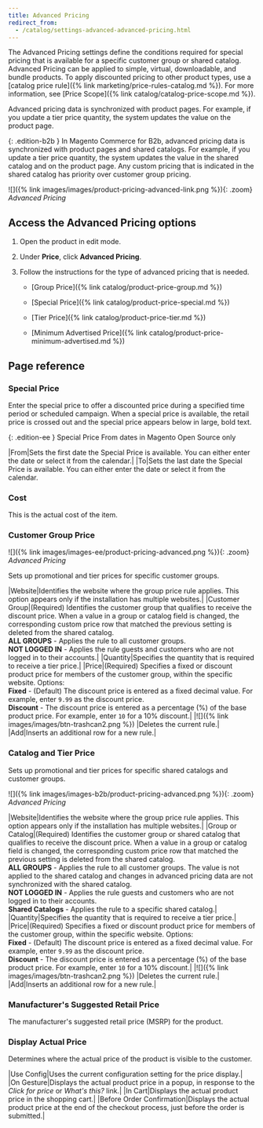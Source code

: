 ```yaml
---
title: Advanced Pricing
redirect_from:
  - /catalog/settings-advanced-advanced-pricing.html
---
```


The Advanced Pricing settings define the conditions required for special pricing that is available for a specific customer group or shared catalog. Advanced Pricing can be applied to simple, virtual, downloadable, and bundle products. To apply discounted pricing to other product types, use a [catalog price rule]({% link marketing/price-rules-catalog.md %}). For more information, see [Price Scope]({% link catalog/catalog-price-scope.md %}).

Advanced pricing data is synchronized with product pages. For example, if you update a tier price quantity, the system updates the value on the product page.

{: .edition-b2b }
In Magento Commerce for B2b, advanced pricing data is synchronized with product pages and shared catalogs. For example, if you update a tier price quantity, the system updates the value in the shared catalog and on the product page. Any custom pricing that is indicated in the shared catalog has priority over customer group pricing.

![]({% link images/images/product-pricing-advanced-link.png %}){: .zoom}
_Advanced Pricing_

## Access the Advanced Pricing options

1. Open the product in edit mode.

1. Under **Price**, click **Advanced Pricing**.

1. Follow the instructions for the type of advanced pricing that is needed.

   - [Group Price]({% link catalog/product-price-group.md %})

   - [Special Price]({% link catalog/product-price-special.md %})

   - [Tier Price]({% link catalog/product-price-tier.md %})

   - [Minimum Advertised Price]({% link catalog/product-price-minimum-advertised.md %})

## Page reference

### Special Price

Enter the special price to offer a discounted price during a specified time period or scheduled campaign. When a special price is available, the retail price is crossed out and the special price appears below in large, bold text.

{: .edition-ee }
Special Price From dates in Magento Open Source only

|From|Sets the first date the Special Price is available. You can either enter the date or select it from the calendar.|
|To|Sets the last date the Special Price is available. You can either enter the date or select it from the calendar.

### Cost

This is the actual cost of the item.

### <span class="heading-edition-ee">Customer Group Price</span><span class="heading-edition-ce"> </span>

![]({% link images/images-ee/product-pricing-advanced.png %}){: .zoom}
<span class="caption-edition-ee">_Advanced Pricing_</span>

Sets up promotional and tier prices for specific customer groups.

|Website|Identifies the website where the group price rule applies. This option appears only if the installation has multiple websites.|
|Customer Group|(Required) Identifies the customer group that qualifies to receive the discount price. When a value in a group or catalog field is changed, the corresponding custom price row that matched the previous setting is deleted from the shared catalog. <br/>**ALL GROUPS** - Applies the rule to all customer groups. <br/>**NOT LOGGED IN** - Applies the rule guests and customers who are not logged in to their accounts.|
|Quantity|Specifies the quantity that is required to receive a tier price.|
|Price|(Required) Specifies a fixed or discount product price for members of the customer group, within the specific website. Options: <br/>**Fixed** - (Default) The discount price is entered as a fixed decimal value. For example, enter `9.99` as the discount price. <br/>**Discount** - The discount price is entered as a percentage (%) of the base product price. For example, enter `10` for a 10% discount.|
|![]({% link images/images/btn-trashcan2.png %}) |Deletes the current rule.|
|<span class="btn">Add</span>|Inserts an additional row for a new rule.|

### <span class="heading-edition-b2b">Catalog and Tier Price</span>

Sets up promotional and tier prices for specific shared catalogs and customer groups.

![]({% link images/images-b2b/product-pricing-advanced.png %}){: .zoom}
<span class="caption-edition-b2b">_Advanced Pricing_</span>

|Website|Identifies the website where the group price rule applies. This option appears only if the installation has multiple websites.|
|Group or Catalog|(Required) Identifies the customer group or shared catalog that qualifies to receive the discount price. When a value in a group or catalog field is changed, the corresponding custom price row that matched the previous setting is deleted from the shared catalog. <br/>**ALL GROUPS** - Applies the rule to all customer groups. The value is not applied to the shared catalog and changes in advanced pricing data are not synchronized with the shared catalog.<br/>**NOT LOGGED IN** - Applies the rule guests and customers who are not logged in to their accounts.<br/>**Shared Catalogs** - Applies the rule to a specific shared catalog.|
|Quantity|Specifies the quantity that is required to receive a tier price.|
|Price|(Required) Specifies a fixed or discount product price for members of the customer group, within the specific website. Options: <br/>**Fixed** - (Default) The discount price is entered as a fixed decimal value. For example, enter `9.99` as the discount price. <br/>**Discount** - The discount price is entered as a percentage (%) of the base product price. For example, enter `10` for a 10% discount.|
|![]({% link images/images/btn-trashcan2.png %}) |Deletes the current rule.|
|<span class="btn">Add</span>|Inserts an additional row for a new rule.|

### Manufacturer's Suggested Retail Price

The manufacturer's suggested retail price (MSRP) for the product.

### Display Actual Price

Determines where the actual price of the product is visible to the customer.

|Use Config|Uses the current configuration setting for the price display.|
|On Gesture|Displays the actual product price in a popup, in response to the _Click for price_ or _What's this?_ link.|
|In Cart|Displays the actual product price in the shopping cart.|
|Before Order Confirmation|Displays the actual product price at the end of the checkout process, just before the order is submitted.|
